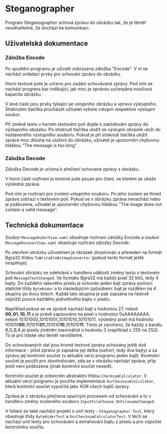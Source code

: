 # Steganographer
Program Steganographer schová zprávu do obrázku tak, že je téměř neodhalitelné,
že dochází ke komunikaci.

## Uživatelská dokumentace

### Záložka Encode
Po spuštění programu je uživatli zobrazena záložka "Encode". V ní se nachází
ovládací prvky pro schování zprávy do obrázku.

Horní textové pole je určeno pro zadání schovávané zprávy. Pod ním se nachází
progress bar indikující, jak moc je zprávou vyčerpána nosičová kapacita obrázku.

V levé části jsou prvky týkající se vstupního obrázku a vpravo výstupního.
Stisknutím tlačítka procházet uživatel vybere vstupní respektive výstupní
soubor.

Při změně textu v horním textovém poli dojde k zakódování zprávy do výstupního
obrázku. Po stisknutí tlačítka uložit se výstupní obrázek uloží do nastaveného
výstupního souboru. Pokud je při stisknutí tlačítka uložit zpráva moc dlouhá na
uložení do obrázku, uživatel je upozorněn chybovou hláškou "The message is too
long".

### Záložka Decode

Záložka Decode je určena k přečtení schované zprávy z obrázku.

V horní části rozhraní je textové pole pouze pro čtení, ve kterém se ukáže
výsledná zpráva.

Pod ním je rozhraní pro zvolení vstupního souboru. Po jeho zvolení se ihned
zpráva zobrazí v textovém poli. Pokud se v obrázku zpráva nenachází nebo je
poškozena, uživatel je upozorněn chybovou hláškou "The image does not contain a
valid message".

## Technická dokumentace

Soubor `MessageHiderView.xaml` obsahuje rozhraní záložky Encode a soubor
`MessageRecoverView.xaml` obashuje rozhraní záložky Decode.

Po otevření obrázku uživatelem je obrázek zkopírován a převeden na formát Bgra32
třídou `ToWritableBitmapConverter` (pokud tento formát ještě nesplňuje).

Schování obrázku se odehrává v handleru události změny textu v textovém poli
`MessageTextChanged`. Ve formátu Bgra32 má každý
pixel 32 bitů, tedy 4 bajty. Do každého takového pixelu je schován jeden bajt
zprávy pomocí statické třídy `ByteHider` a to následujícím způsobem: bajt je
rozdělen na 4 skupiny po dvou bitech. Každá tato skupina je pak zapsána na
řádově nejnižší pozice každého jednotlivého bajtu v pixelu.

Například pokud se ve zprávě nachází bajt s hodnotou 27, neboli
**00**\_**01**\_**10**\_**11** a je právě zapisováno na pixel s hodnotou
0xAAAAAAAA, neboli 10101000\_10101001\_10101010\_10101011, výsledný pixel má
hodnotu 101010**00**\_101010**01**\_101010**10**\_101010**11**. Tímto je
zaručeno, že každý z kanálu R,G,B,A je pixelu změněn maximálně o hodnotu 3
(například z 255 na 252). To je pro lidské oko téměř neviditelné.

Do schovávaných dat jsou kromě textové zprávy schovány ještě dvě informace -
před zprávu je zapsána její délka (ushort, tedy dva bajty) a za zprávu její
kontrolní součet (v aktuální verzi programu jeden bajt). Kontrolní součet je
použit pro zkontrolování, zda se v obrázku nachází zpráva, příp. jestli není
poškozena (jinak kontrolní součet nesedí).

Kontrolní součet je zobecněn abstraktní třídou `ChecksumCalculator`. V aktuální
verzi programu je použita implementace `XorChecksumCalculator`, která kontrolní
součet vypočítá jako XOR všech bajtů zprávy.

Zpráva je z obrázku přečtena opačným procesem od schovávání a to v handleru
změny zvoleného souboru `InputFileChoose_OnFilenameChanged`.

V řešení se také nachází projekt s unit testy - `Steganographer.Test`, který
obashuje třídy `ByteHiderTest` a `XorChecksumCalculatorTest`. V těch se nachází
unit testy pro schovávání a extrahování bajtu z pixelu a pro výpočet kontrolního
součtu.